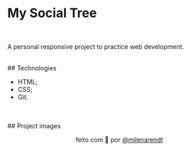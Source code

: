 # My Social Tree
<br/>

A personal responsive project to practice web development.

<br/>
## Technologies

- HTML;
- CSS;
- Git.

<br/>
<br/>
## Project images




<br/>
<p align="center"> feito com 💖 por <a href="https://github.com/milenarendt" target="_blank">@milenarendt</a></p>